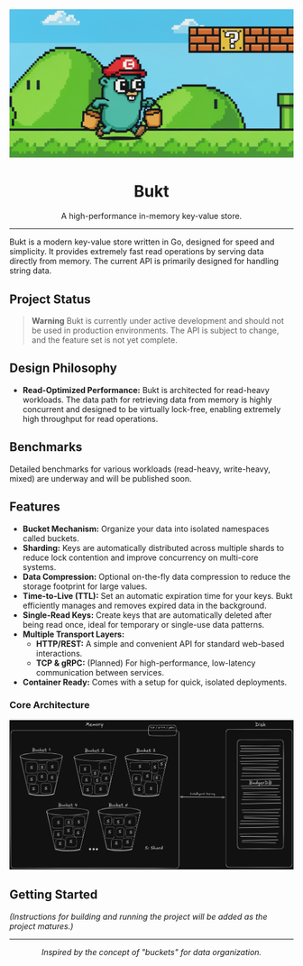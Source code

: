 <div align="center">
  <img src="./readme/banner.png" alt="Bukt Logo" width="1000">
  <h1 align="center">Bukt</h1>
  <p align="center">
    A high-performance in-memory key-value store.
  </p>
</div>

---

Bukt is a modern key-value store written in Go, designed for speed and simplicity. It provides extremely fast read operations by serving data directly from memory. The current API is primarily designed for handling string data.

## Project Status

> **Warning**
> Bukt is currently under active development and should not be used in production environments. The API is subject to change, and the feature set is not yet complete.


## Design Philosophy

-   **Read-Optimized Performance:** Bukt is architected for read-heavy workloads. The data path for retrieving data from memory is highly concurrent and designed to be virtually lock-free, enabling extremely high throughput for read operations.

## Benchmarks

Detailed benchmarks for various workloads (read-heavy, write-heavy, mixed) are underway and will be published soon.

## Features

- **Bucket Mechanism:** Organize your data into isolated namespaces called buckets.
- **Sharding:** Keys are automatically distributed across multiple shards to reduce lock contention and improve concurrency on multi-core systems.
- **Data Compression:** Optional on-the-fly data compression to reduce the storage footprint for large values.
- **Time-to-Live (TTL):** Set an automatic expiration time for your keys. Bukt efficiently manages and removes expired data in the background.
- **Single-Read Keys:** Create keys that are automatically deleted after being read once, ideal for temporary or single-use data patterns.
- **Multiple Transport Layers:**
  - **HTTP/REST:** A simple and convenient API for standard web-based interactions.
  - **TCP & gRPC:** (Planned) For high-performance, low-latency communication between services.
- **Container Ready:** Comes with a setup for quick, isolated deployments.

### Core Architecture

<div align="center">
  <img src="./readme/schema.png" alt="Bukt Schema" width="600">
</div>

## Getting Started

*(Instructions for building and running the project will be added as the project matures.)*

---

<p align="center">
  <em>Inspired by the concept of "buckets" for data organization.</em>
</p>
